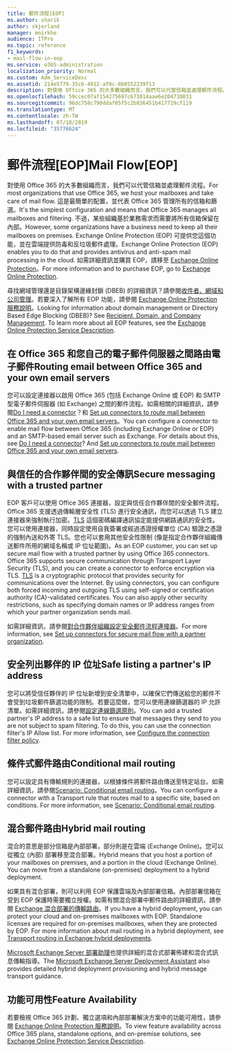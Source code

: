 ```yaml
---
title: 郵件流程[EOP]
ms.author: sharik
author: skjerland
manager: mnirkhe
audience: ITPro
ms.topic: reference
f1_keywords:
- mail-flow-in-eop
ms.service: o365-administration
localization_priority: Normal
ms.custom: Adm_ServiceDesc
ms.assetid: 214e5779-35c6-4912-af0c-8b0552239f13
description: 對使用 Office 365 的大多數組織而言，我們可以代管信箱並處理郵件流程。 這是最簡單的配置，並代表 Office 365 管理所有的信箱和篩選。 不過，某些組織基於業務需求而需要將所有信箱保留在內部。 Exchange Online Protection (EOP) 可提供您這個功能，並在雲端提供防毒和反垃圾郵件處理。 如需詳細資訊並購買 EOP，請移至 Exchange Online Protection。
ms.openlocfilehash: 59ccec07af154275697c671014aae6e204710031
ms.sourcegitcommit: 96dc758c790ddaf05f5c2b836451b417729cf119
ms.translationtype: MT
ms.contentlocale: zh-TW
ms.lasthandoff: 07/18/2019
ms.locfileid: "35776624"
---
```

# <a name="mail-floweop"></a><span data-ttu-id="c02d8-107">郵件流程[EOP]</span><span class="sxs-lookup"><span data-stu-id="c02d8-107">Mail Flow[EOP]</span></span>

<span data-ttu-id="c02d8-108">對使用 Office 365 的大多數組織而言，我們可以代管信箱並處理郵件流程。</span><span class="sxs-lookup"><span data-stu-id="c02d8-108">For most organizations that use Office 365, we host your mailboxes and take care of mail flow.</span></span> <span data-ttu-id="c02d8-109">這是最簡單的配置，並代表 Office 365 管理所有的信箱和篩選。</span><span class="sxs-lookup"><span data-stu-id="c02d8-109">It's the simplest configuration and means that Office 365 manages all mailboxes and filtering.</span></span> <span data-ttu-id="c02d8-110">不過，某些組織基於業務需求而需要將所有信箱保留在內部。</span><span class="sxs-lookup"><span data-stu-id="c02d8-110">However, some organizations have a business need to keep all their mailboxes on premises.</span></span> <span data-ttu-id="c02d8-111">Exchange Online Protection (EOP) 可提供您這個功能，並在雲端提供防毒和反垃圾郵件處理。</span><span class="sxs-lookup"><span data-stu-id="c02d8-111">Exchange Online Protection (EOP) enables you to do that and provides antivirus and anti-spam mail processing in the cloud.</span></span> <span data-ttu-id="c02d8-112">如需詳細資訊並購買 EOP，請移至 [Exchange Online Protection](https://products.office.com/en-us/exchange/exchange-email-security-spam-protection)。</span><span class="sxs-lookup"><span data-stu-id="c02d8-112">For more information and to purchase EOP, go to [Exchange Online Protection](https://products.office.com/en-us/exchange/exchange-email-security-spam-protection).</span></span>
  
<span data-ttu-id="c02d8-p103">尋找網域管理還是目錄架構邊緣封鎖 (DBEB) 的詳細資訊？請參閱[收件者、網域和公司管理](recipient-domain-and-company-management.md)。若要深入了解所有 EOP 功能，請參閱 [Exchange Online Protection 服務說明](exchange-online-protection-service-description.md)。</span><span class="sxs-lookup"><span data-stu-id="c02d8-p103">Looking for information about domain management or Directory Based Edge Blocking (DBEB)? See [Recipient, Domain, and Company Management](recipient-domain-and-company-management.md). To learn more about all EOP features, see the [Exchange Online Protection Service Description](exchange-online-protection-service-description.md).</span></span>
  
## <a name="routing-email-between-office-365-and-your-own-email-servers"></a><span data-ttu-id="c02d8-116">在 Office 365 和您自己的電子郵件伺服器之間路由電子郵件</span><span class="sxs-lookup"><span data-stu-id="c02d8-116">Routing email between Office 365 and your own email servers</span></span>
<span data-ttu-id="c02d8-117"><a name="BKMK_outboundmailrouting"> </a></span><span class="sxs-lookup"><span data-stu-id="c02d8-117"></span></span>

<span data-ttu-id="c02d8-p104">您可以設定連接器以啟用 Office 365 (包括 Exchange Online 或 EOP) 和 SMTP 型電子郵件伺服器 (如 Exchange) 之間的郵件流程。如需相關的詳細資訊，請參閱[Do I need a connector](http://technet.microsoft.com/library/16731ae9-c909-49dd-bffc-a46e6151fc29.aspx)？和 [Set up connectors to route mail between Office 365 and your own email servers](http://technet.microsoft.com/library/2e93fd60-a5ef-4e64-8e62-2b862b2d1033.aspx)。</span><span class="sxs-lookup"><span data-stu-id="c02d8-p104">You can configure a connector to enable mail flow between Office 365 (including Exchange Online or EOP) and an SMTP-based email server such as Exchange. For details about this, see [Do I need a connector](http://technet.microsoft.com/library/16731ae9-c909-49dd-bffc-a46e6151fc29.aspx)? And [Set up connectors to route mail between Office 365 and your own email servers](http://technet.microsoft.com/library/2e93fd60-a5ef-4e64-8e62-2b862b2d1033.aspx).</span></span>
  
## <a name="secure-messaging-with-a-trusted-partner"></a><span data-ttu-id="c02d8-121">與信任的合作夥伴間的安全傳訊</span><span class="sxs-lookup"><span data-stu-id="c02d8-121">Secure messaging with a trusted partner</span></span>
<span data-ttu-id="c02d8-122"><a name="BKMK_securemessagingwithatrustedpartner"> </a></span><span class="sxs-lookup"><span data-stu-id="c02d8-122"></span></span>

<span data-ttu-id="c02d8-p105">EOP 客戶可以使用 Office 365 連接器，設定與信任合作夥伴間的安全郵件流程。Office 365 支援透過傳輸層安全性 (TLS) 進行安全通訊，而您可以透過 TLS 建立連接器來強制執行加密。[TLS](https://technet.microsoft.com/en-us/library/mt163898.aspx) 這個密碼編譯通訊協定能提供網路通訊的安全性。您可以使用連接器，同時設定使用自我簽署或經過憑證授權單位 (CA) 驗證之憑證的強制內送和外寄 TLS。您也可以套用其他安全性限制 (像是指定合作夥伴組織傳送郵件所用的網域名稱或 IP 位址範圍)。</span><span class="sxs-lookup"><span data-stu-id="c02d8-p105">As an EOP customer, you can set up secure mail flow with a trusted partner by using Office 365 connectors. Office 365 supports secure communication through Transport Layer Security (TLS), and you can create a connector to enforce encryption via TLS. [TLS](https://technet.microsoft.com/en-us/library/mt163898.aspx) is a cryptographic protocol that provides security for communications over the Internet. By using connectors, you can configure both forced incoming and outgoing TLS using self-signed or certification authority (CA)-validated certificates. You can also apply other security restrictions, such as specifying domain names or IP address ranges from which your partner organization sends mail.</span></span> 
  
<span data-ttu-id="c02d8-128">如需詳細資訊，請參閱[對合作夥伴組織設定安全郵件流程連接器](https://technet.microsoft.com/en-us/library/dn751021%28v=exchg.150%29.aspx)。</span><span class="sxs-lookup"><span data-stu-id="c02d8-128">For more information, see [Set up connectors for secure mail flow with a partner organization](https://technet.microsoft.com/en-us/library/dn751021%28v=exchg.150%29.aspx).</span></span>
  
## <a name="safe-listing-a-partners-ip-address"></a><span data-ttu-id="c02d8-129">安全列出夥伴的 IP 位址</span><span class="sxs-lookup"><span data-stu-id="c02d8-129">Safe listing a partner's IP address</span></span>
<span data-ttu-id="c02d8-130"><a name="BKMK_safelistingapartnersipaddress"> </a></span><span class="sxs-lookup"><span data-stu-id="c02d8-130"></span></span>

<span data-ttu-id="c02d8-p106">您可以將受信任夥伴的 IP 位址新增到安全清單中，以確保它們傳送給您的郵件不會受到垃圾郵件篩選功能的限制。若要這麼做，您可以使用連線篩選器的 IP 允許清單。如需詳細資訊，請參閱[設定連線篩選原則](https://go.microsoft.com/fwlink/p/?LinkID=287108)。</span><span class="sxs-lookup"><span data-stu-id="c02d8-p106">You can add a trusted partner's IP address to a safe list to ensure that messages they send to you are not subject to spam filtering. To do this, you can use the connection filter's IP Allow list. For more information, see [Configure the connection filter policy](https://go.microsoft.com/fwlink/p/?LinkID=287108).</span></span>
  
## <a name="conditional-mail-routing"></a><span data-ttu-id="c02d8-134">條件式郵件路由</span><span class="sxs-lookup"><span data-stu-id="c02d8-134">Conditional mail routing</span></span>
<span data-ttu-id="c02d8-135"><a name="BKMK_conditionalmailrouting"> </a></span><span class="sxs-lookup"><span data-stu-id="c02d8-135"></span></span>

<span data-ttu-id="c02d8-p107">您可以設定具有傳輸規則的連接器，以根據條件將郵件路由傳送至特定站台。如需詳細資訊，請參閱[Scenario: Conditional email routing](http://technet.microsoft.com/library/82d105e2-e955-4e03-99c3-3314a5d21a4c.aspx)。</span><span class="sxs-lookup"><span data-stu-id="c02d8-p107">You can configure a connector with a Transport rule that routes mail to a specific site, based on conditions. For more information, see [Scenario: Conditional email routing](http://technet.microsoft.com/library/82d105e2-e955-4e03-99c3-3314a5d21a4c.aspx).</span></span>
  
## <a name="hybrid-mail-routing"></a><span data-ttu-id="c02d8-138">混合郵件路由</span><span class="sxs-lookup"><span data-stu-id="c02d8-138">Hybrid mail routing</span></span>
<span data-ttu-id="c02d8-139"><a name="BKMK_hybridmailrouting"> </a></span><span class="sxs-lookup"><span data-stu-id="c02d8-139"></span></span>

<span data-ttu-id="c02d8-p108">混合的意思是部分信箱是內部部署，部分則是在雲端 (Exchange Online)。您可以從獨立 (內部) 部署移至混合部署。</span><span class="sxs-lookup"><span data-stu-id="c02d8-p108">Hybrid means that you host a portion of your mailboxes on premises, and a portion in the cloud (Exchange Online). You can move from a standalone (on-premises) deployment to a hybrid deployment.</span></span>
  
<span data-ttu-id="c02d8-p109">如果具有混合部署，則可以利用 EOP 保護雲端及內部部署信箱。內部部署信箱在受到 EOP 保護時需要獨立授權。如需有關混合部署中郵件路由的詳細資訊，請參閱 [Exchange 混合部署的傳輸路由](https://go.microsoft.com/fwlink/p/?LinkId=271757)。</span><span class="sxs-lookup"><span data-stu-id="c02d8-p109">If you have a hybrid deployment, you can protect your cloud and on-premises mailboxes with EOP. Standalone licenses are required for on-premises mailboxes, when they are protected by EOP. For more information about mail routing in a hybrid deployment, see [Transport routing in Exchange hybrid deployments](https://go.microsoft.com/fwlink/p/?LinkId=271757).</span></span>
  
<span data-ttu-id="c02d8-145">[Microsoft Exchange Server 部署助理](https://go.microsoft.com/fwlink/p/?LinkId=287036)也提供詳細的混合式部署佈建和混合式訊息傳輸指導。</span><span class="sxs-lookup"><span data-stu-id="c02d8-145">The [Microsoft Exchange Server Deployment Assistant](https://go.microsoft.com/fwlink/p/?LinkId=287036) also provides detailed hybrid deployment provisioning and hybrid message transport guidance.</span></span> 
  
## <a name="feature-availability"></a><span data-ttu-id="c02d8-146">功能可用性</span><span class="sxs-lookup"><span data-stu-id="c02d8-146">Feature Availability</span></span>
<span data-ttu-id="c02d8-147"><a name="BKMK_hybridmailrouting"> </a></span><span class="sxs-lookup"><span data-stu-id="c02d8-147"></span></span>

<span data-ttu-id="c02d8-148">若要檢視 Office 365 計劃、獨立選項和內部部署解決方案中的功能可用性，請參閱 [Exchange Online Protection 服務說明](exchange-online-protection-service-description.md)。</span><span class="sxs-lookup"><span data-stu-id="c02d8-148">To view feature availability across Office 365 plans, standalone options, and on-premise solutions, see [Exchange Online Protection Service Description](exchange-online-protection-service-description.md).</span></span>
  

